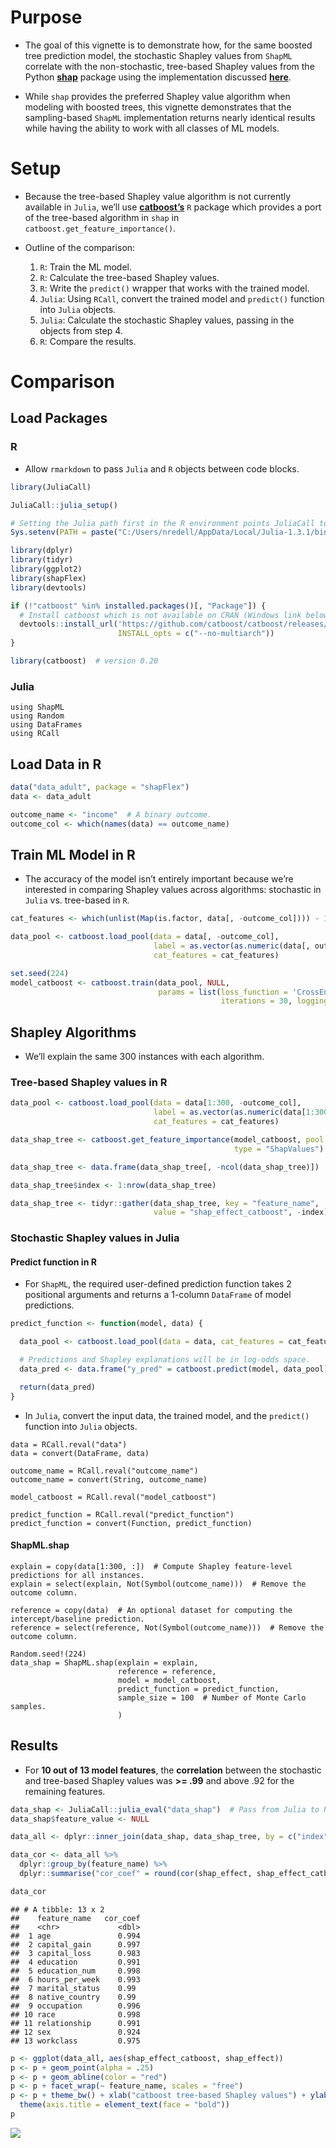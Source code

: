 
# Purpose

-   The goal of this vignette is to demonstrate how, for the same
    boosted tree prediction model, the stochastic Shapley values from
    `ShapML` correlate with the non-stochastic, tree-based Shapley
    values from the Python **[shap](https://github.com/slundberg/shap)**
    package using the implementation discussed
    **[here](https://arxiv.org/abs/1802.03888)**.

-   While `shap` provides the preferred Shapley value algorithm when
    modeling with boosted trees, this vignette demonstrates that the
    sampling-based `ShapML` implementation returns nearly identical
    results while having the ability to work with all classes of ML
    models.

# Setup

-   Because the tree-based Shapley value algorithm is not currently
    available in `Julia`, we’ll use
    **[catboost’s](https://catboost.ai/)** `R` package which provides a
    port of the tree-based algorithm in `shap` in
    `catboost.get_feature_importance()`.

-   Outline of the comparison:

    1.  `R`: Train the ML model.
    2.  `R`: Calculate the tree-based Shapley values.
    3.  `R`: Write the `predict()` wrapper that works with the trained
        model.
    4.  `Julia`: Using `RCall`, convert the trained model and
        `predict()` function into `Julia` objects.
    5.  `Julia`: Calculate the stochastic Shapley values, passing in the
        objects from step 4.
    6.  `R`: Compare the results.


# Comparison

## Load Packages

### R

-   Allow `rmarkdown` to pass `Julia` and `R` objects between code
    blocks.

``` r
library(JuliaCall)

JuliaCall::julia_setup()

# Setting the Julia path first in the R environment points JuliaCall to the right Julia .dll files.
Sys.setenv(PATH = paste("C:/Users/nredell/AppData/Local/Julia-1.3.1/bin", Sys.getenv("PATH"), sep = ";"))

library(dplyr)
library(tidyr)
library(ggplot2)
library(shapFlex)
library(devtools)

if (!"catboost" %in% installed.packages()[, "Package"]) {
  # Install catboost which is not available on CRAN (Windows link below).
  devtools::install_url('https://github.com/catboost/catboost/releases/download/v0.20/catboost-R-Windows-0.20.tgz',
                        INSTALL_opts = c("--no-multiarch"))
}

library(catboost)  # version 0.20
```

### Julia

``` jldoctest
using ShapML
using Random
using DataFrames
using RCall
```

## Load Data in R

``` r
data("data_adult", package = "shapFlex")
data <- data_adult

outcome_name <- "income"  # A binary outcome.
outcome_col <- which(names(data) == outcome_name)
```

## Train ML Model in R

-   The accuracy of the model isn’t entirely important because we’re
    interested in comparing Shapley values across algorithms: stochastic
    in `Julia` vs. tree-based in `R`.

``` r
cat_features <- which(unlist(Map(is.factor, data[, -outcome_col]))) - 1

data_pool <- catboost.load_pool(data = data[, -outcome_col],
                                label = as.vector(as.numeric(data[, outcome_col])) - 1,
                                cat_features = cat_features)

set.seed(224)
model_catboost <- catboost.train(data_pool, NULL,
                                 params = list(loss_function = 'CrossEntropy',
                                               iterations = 30, logging_level = "Silent"))
```

## Shapley Algorithms

-   We’ll explain the same 300 instances with each algorithm.

### Tree-based Shapley values in R

``` r
data_pool <- catboost.load_pool(data = data[1:300, -outcome_col],
                                label = as.vector(as.numeric(data[1:300, outcome_col])) - 1,
                                cat_features = cat_features)

data_shap_tree <- catboost.get_feature_importance(model_catboost, pool = data_pool,
                                                  type = "ShapValues")

data_shap_tree <- data.frame(data_shap_tree[, -ncol(data_shap_tree)])  # Remove the intercept column.

data_shap_tree$index <- 1:nrow(data_shap_tree)

data_shap_tree <- tidyr::gather(data_shap_tree, key = "feature_name",
                                value = "shap_effect_catboost", -index)
```

### Stochastic Shapley values in Julia

#### Predict function in R

-   For `ShapML`, the required user-defined prediction function takes 2
    positional arguments and returns a 1-column `DataFrame` of model
    predictions.

``` r
predict_function <- function(model, data) {

  data_pool <- catboost.load_pool(data = data, cat_features = cat_features)

  # Predictions and Shapley explanations will be in log-odds space.
  data_pred <- data.frame("y_pred" = catboost.predict(model, data_pool))

  return(data_pred)
}
```

-   In `Julia`, convert the input data, the trained model, and the
    `predict()` function into `Julia` objects.

``` jldoctest
data = RCall.reval("data")
data = convert(DataFrame, data)

outcome_name = RCall.reval("outcome_name")
outcome_name = convert(String, outcome_name)

model_catboost = RCall.reval("model_catboost")

predict_function = RCall.reval("predict_function")
predict_function = convert(Function, predict_function)
```

#### ShapML.shap

``` jldoctest
explain = copy(data[1:300, :])  # Compute Shapley feature-level predictions for all instances.
explain = select(explain, Not(Symbol(outcome_name)))  # Remove the outcome column.

reference = copy(data)  # An optional dataset for computing the intercept/baseline prediction.
reference = select(reference, Not(Symbol(outcome_name)))  # Remove the outcome column.

Random.seed!(224)
data_shap = ShapML.shap(explain = explain,
                        reference = reference,
                        model = model_catboost,
                        predict_function = predict_function,
                        sample_size = 100  # Number of Monte Carlo samples.
                        )
```

## Results

-   For **10 out of 13 model features**, the **correlation** between the
    stochastic and tree-based Shapley values was **>= .99** and above
    .92 for the remaining features.

``` r
data_shap <- JuliaCall::julia_eval("data_shap")  # Pass from Julia to R.
data_shap$feature_value <- NULL
```

``` r
data_all <- dplyr::inner_join(data_shap, data_shap_tree, by = c("index", "feature_name"))
```

``` r
data_cor <- data_all %>%
  dplyr::group_by(feature_name) %>%
  dplyr::summarise("cor_coef" = round(cor(shap_effect, shap_effect_catboost), 3))

data_cor
```

    ## # A tibble: 13 x 2
    ##    feature_name   cor_coef
    ##    <chr>             <dbl>
    ##  1 age               0.994
    ##  2 capital_gain      0.997
    ##  3 capital_loss      0.983
    ##  4 education         0.991
    ##  5 education_num     0.998
    ##  6 hours_per_week    0.993
    ##  7 marital_status    0.99
    ##  8 native_country    0.99
    ##  9 occupation        0.996
    ## 10 race              0.998
    ## 11 relationship      0.991
    ## 12 sex               0.924
    ## 13 workclass         0.975


``` r
p <- ggplot(data_all, aes(shap_effect_catboost, shap_effect))
p <- p + geom_point(alpha = .25)
p <- p + geom_abline(color = "red")
p <- p + facet_wrap(~ feature_name, scales = "free")
p <- p + theme_bw() + xlab("catboost tree-based Shapley values") + ylab("ShapML stochastic Shapley values") +
  theme(axis.title = element_text(face = "bold"))
p
```
![](./shap_cor_plot.png)
